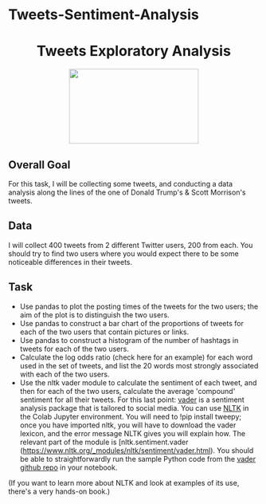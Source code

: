 # Tweets-Sentiment-Analysis


<center> <h1>Tweets Exploratory Analysis </h1> </center>

<p align="center">
  <img width="260" height="150" src="https://miro.medium.com/max/2560/1*sDa7Oqnh-zRXPPewKZid4g.png">
</p>



## Overall Goal
For this task, I will be collecting some tweets, and conducting a data analysis along the lines of the one of Donald Trump's & Scott Morrison's tweets.

## Data
I will collect 400 tweets from 2 different Twitter users, 200 from each.  You should try to find two users where you would expect there to be some noticeable differences in their tweets.

## Task
* Use pandas to plot the posting times of the tweets for the two users; the aim of the plot is to distinguish the two users.
* Use pandas to construct a bar chart of the proportions of tweets for each of the two users that contain pictures or links.
* Use pandas to construct a histogram of the number of hashtags in tweets for each of the two users.
* Calculate the log odds ratio (check here for an example) for each word used in the set of tweets, and list the 20 words most strongly associated with each of the two users.
* Use the nltk vader module to calculate the sentiment of each tweet, and then for each of the two users, calculate the average 'compound' sentiment for all their tweets.
For this last point: [vader](https://github.com/cjhutto/vaderSentiment) is a sentiment analysis package that is tailored to social media.  You can use [NLTK](https://www.nltk.org/) in the Colab Jupyter environment.  You will need to !pip install tweepy; once you have imported nltk, you will have to download the vader lexicon, and the error message NLTK gives you will explain how.  The relevant part of the module is [nltk.sentiment.vader (https://www.nltk.org/_modules/nltk/sentiment/vader.html).  You should be able to straightforwardly run the sample Python code from the [vader github repo](https://github.com/cjhutto/vaderSentiment) in your notebook.

(If you want to learn more about NLTK and look at examples of its use, there's a very hands-on book.) 

